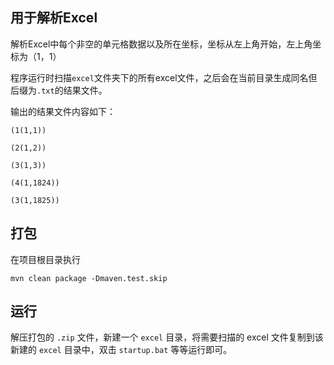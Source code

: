 ## 用于解析Excel

解析Excel中每个非空的单元格数据以及所在坐标，坐标从左上角开始，左上角坐标为（1，1）

程序运行时扫描`excel`文件夹下的所有excel文件，之后会在当前目录生成同名但后缀为`.txt`的结果文件。

输出的结果文件内容如下：

```
(1(1,1))

(2(1,2))

(3(1,3))

(4(1,1824))

(3(1,1825))
```

## 打包

在项目根目录执行 

```
mvn clean package -Dmaven.test.skip
```

## 运行

解压打包的  `.zip` 文件，新建一个  `excel` 目录，将需要扫描的 excel 文件复制到该新建的 `excel` 目录中，双击 `startup.bat` 等等运行即可。